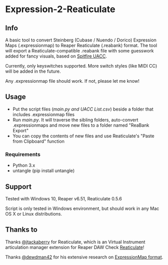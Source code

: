 # Expression-2-Reaticulate
## Info
A basic tool to convert Steinberg (Cubase / Nuendo / Dorico) Expression Maps (.expressionmap) to Reaper Reaticulate (.reabank) format.
The tool will export a Reaticulate-compatible .reabank file with some guesswork added for fancy visuals, based on [Spitfire UACC](https://spitfire-webassets.s3.amazonaws.com/pdfs/UACCv2spec.pdf).

Currently, only keyswitches supported. More switch styles (like MIDI CC) will be added in the future.

Any .expressionmap file should work. If not, please let me know!

## Usage
* Put the script files (_main.py and UACC List.csv_) beside a folder that includes .expressionmap files
* Run _main.py_. It will traverse the sibling folders, auto-convert .expressionmaps and move new files to a folder named "ReaBank Export"
* You can copy the contents of new files and use Reaticulate's "Paste from Clipboard" function

### Requirements
* Python 3.x
* untangle (pip install untangle)

## Support
Tested with Windows 10, Reaper v6.51, Reaticulate 0.5.6

Script is only tested in Windows environment, but should work in any Mac OS X or Linux distributions.

## Thanks to
Thanks [@jtackaberry](https://github.com/jtackaberry) for Reaticulate, which is an Virtual Instrument articulation manager extension for Reaper DAW
Check [Reaticulate](http://reaticulate.com/)!

Thanks [@dewdman42](https://github.com/dewdman42) for his extensive research on [ExpressionMap format](https://gitlab.com/dewdman42/emz/-/wikis/ExpressionMap-XML).
